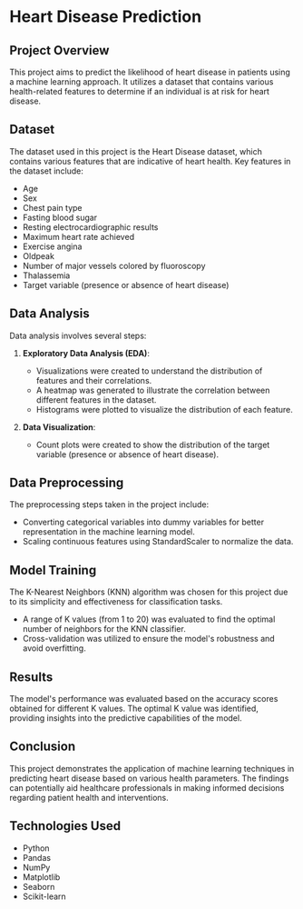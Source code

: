 # Heart Disease Prediction

## Project Overview

This project aims to predict the likelihood of heart disease in patients using a machine learning approach. It utilizes a dataset that contains various health-related features to determine if an individual is at risk for heart disease.

## Dataset

The dataset used in this project is the Heart Disease dataset, which contains various features that are indicative of heart health. Key features in the dataset include:

- Age
- Sex
- Chest pain type
- Fasting blood sugar
- Resting electrocardiographic results
- Maximum heart rate achieved
- Exercise angina
- Oldpeak
- Number of major vessels colored by fluoroscopy
- Thalassemia
- Target variable (presence or absence of heart disease)

## Data Analysis

Data analysis involves several steps:

1. **Exploratory Data Analysis (EDA)**: 
   - Visualizations were created to understand the distribution of features and their correlations.
   - A heatmap was generated to illustrate the correlation between different features in the dataset.
   - Histograms were plotted to visualize the distribution of each feature.

2. **Data Visualization**: 
   - Count plots were created to show the distribution of the target variable (presence or absence of heart disease).

## Data Preprocessing

The preprocessing steps taken in the project include:

- Converting categorical variables into dummy variables for better representation in the machine learning model.
- Scaling continuous features using StandardScaler to normalize the data.

## Model Training

The K-Nearest Neighbors (KNN) algorithm was chosen for this project due to its simplicity and effectiveness for classification tasks. 

- A range of K values (from 1 to 20) was evaluated to find the optimal number of neighbors for the KNN classifier.
- Cross-validation was utilized to ensure the model's robustness and avoid overfitting.

## Results

The model's performance was evaluated based on the accuracy scores obtained for different K values. The optimal K value was identified, providing insights into the predictive capabilities of the model.

## Conclusion

This project demonstrates the application of machine learning techniques in predicting heart disease based on various health parameters. The findings can potentially aid healthcare professionals in making informed decisions regarding patient health and interventions.

## Technologies Used

- Python
- Pandas
- NumPy
- Matplotlib
- Seaborn
- Scikit-learn
